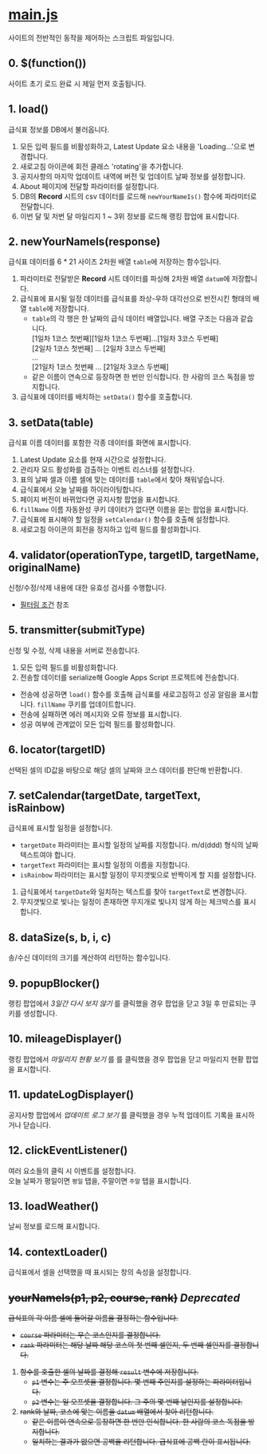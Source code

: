 [main.js](https://github.com/luftaquila/ajoumeow/blob/master/Resources/main.js)
=============
사이트의 전반적인 동작을 제어하는 스크립트 파일입니다.

## 0. $(function())
사이트 초기 로드 완료 시 제일 먼저 호출됩니다.
## 1. load()
급식표 정보를 DB에서 불러옵니다.
1. 모든 입력 필드를 비활성화하고, Latest Update 요소 내용을 'Loading...'으로 변경합니다.
1. 새로고침 아이콘에 회전 클래스 'rotating'을 추가합니다.
1. 공지사항의 마지막 업데이트 내역에 버전 및 업데이트 날짜 정보를 설정합니다.
1. About 페이지에 전달할 파라미터를 설정합니다.
1. DB의 **Record** 시트의 csv 데이터를 로드해 `newYourNameIs()` 함수에 파라미터로 전달합니다.
1. 이번 달 및 저번 달 마일리지 1 ~ 3위 정보를 로드해 랭킹 팝업에 표시합니다.

## 2. newYourNameIs(response)
급식표 데이터를 6 * 21 사이즈 2차원 배열 `table`에 저장하는 함수입니다.
1. 파라미터로 전달받은 **Record** 시트 데이터를 파싱해 2차원 배열 `datum`에 저장합니다.
1. 급식표에 표시될 일정 데이터를 급식표를 좌상-우하 대각선으로 반전시킨 형태의 배열 `table`에 저장합니다.
    * `table`의 각 행은 한 날짜의 급식 데이터 배열입니다. 배열 구조는 다음과 같습니다.  
    [1일차 1코스 첫번째][1일차 1코스 두번째]...[1일차 3코스 두번째]  
    [2일차 1코스 첫번째]          ...         [2일차 3코스 두번째]  
    ...  
    [21일차 1코스 첫번째          ...         [21일차 3코스 두번째]  
    * 같은 이름이 연속으로 등장하면 한 번만 인식합니다. 한 사람의 코스 독점을 방지합니다.
1. 급식표에 데이터를 배치하는 `setData()` 함수를 호출합니다.

## 3. setData(table)
급식표 이름 데이터를 포함한 각종 데이터를 화면에 표시합니다.
1. Latest Update 요소를 현재 시간으로 설정합니다.
1. 관리자 모드 활성화를 검출하는 이벤트 리스너를 설정합니다.
1. 표의 날짜 셀과 이름 셀에 맞는 데이터를 `table`에서 찾아 채워넣습니다.
1. 급식표에서 오늘 날짜를 하이라이팅합니다.
1. 페이지 버전이 바뀌었다면 공지사항 팝업을 표시합니다.
1. `fillName` 이름 자동완성 쿠키 데이터가 없다면 이름을 묻는 팝업을 표시합니다.
1. 급식표에 표시해야 할 일정을 `setCalendar()` 함수를 호출해 설정합니다.
1. 새로고침 아이콘의 회전을 정지하고 입력 필드를 활성화합니다.

## 4. validator(operationType, targetID, targetName, originalName)
신청/수정/삭제 내용에 대한 유효성 검사를 수행합니다.
* [필터링 조건](https://github.com/luftaquila/ajoumeow#-%EC%9E%85%EB%A0%A5-%ED%95%84%ED%84%B0%EB%A7%81-%EC%A1%B0%EA%B1%B4) 참조

## 5. transmitter(submitType)
신청 및 수정, 삭제 내용을 서버로 전송합니다.
1. 모든 입력 필드를 비활성화합니다.
1. 전송할 데이터를 serialize해 Google Apps Script 프로젝트에 전송합니다.
* 전송에 성공하면 `load()` 함수를 호출해 급식표를 새로고침하고 성공 알림을 표시합니다. `fillName` 쿠키를 업데이트합니다.
* 전송에 실패하면 에러 메시지와 오류 정보를 표시합니다.
* 성공 여부에 관계없이 모든 입력 필드를 활성화합니다.

## 6. locator(targetID)
선택된 셀의 ID값을 바탕으로 해당 셀의 날짜와 코스 데이터를 판단해 반환합니다.

## 7. setCalendar(targetDate, targetText, isRainbow)
급식표에 표시할 일정을 설정합니다.
* `targetDate` 파라미터는 표시할 일정의 날짜를 지정합니다. m/d(ddd) 형식의 날짜 텍스트여야 합니다.
* `targetText` 파라미터는 표시할 일정의 이름을 지정합니다.
* `isRainbow` 파라미터는 표시할 일정이 무지갯빛으로 반짝이게 할 지를 설정합니다.
1. 급식표에서 `targetDate`와 일치하는 텍스트를 찾아 `targetText`로 변경합니다.
1. 무지갯빛으로 빛나는 일정이 존재하면 무지개로 빛나지 않게 하는 체크박스를 표시합니다.

## 8. dataSize(s, b, i, c)
송/수신 데이터의 크기를 계산하여 리턴하는 함수입니다.

## 9. popupBlocker()
랭킹 팝업에서 *3일간 다시 보지 않기* 를 클릭했을 경우 팝업을 닫고 3일 후 만료되는 쿠키를 생성합니다.

## 10. mileageDisplayer()
랭킹 팝업에서 *마일리지 현황 보기* 를 를 클릭했을 경우 팝업을 닫고 마일리지 현황 팝업을 표시합니다.

## 11. updateLogDisplayer()
공지사항 팝업에서 *업데이트 로그 보기* 를 클릭했을 경우 누적 업데이트 기록을 표시하거나 닫습니다.

## 12. clickEventListener()
여러 요소들의 클릭 시 이벤트를 설정합니다.  
오늘 날짜가 평일이면 `평일` 탭을, 주말이면 `주말` 탭을  표시합니다.

## 13. loadWeather()
날씨 정보를 로드해 표시합니다.

## 14. contextLoader()
급식표에서 셀을 선택했을 때 표시되는 창의 속성을 설정합니다.

## ~~yourNameIs(p1, p2, course, rank)~~ *Deprecated*
~~급식표의 각 이름 셀에 들어갈 이름을 결정하는 함수입니다.~~  
* ~~`course` 파라미터는 무슨 코스인지를 결정합니다.~~
* ~~`rank` 파라미터는 해당 날짜 해당 코스의 첫 번째 셀인지, 두 번째 셀인지를 결정합니다.~~  

1. ~~함수를 호출한 셀의 날짜를 결정해 `result` 변수에 저장합니다.~~
    * ~~`p1` 변수는 주 오프셋을 결정합니다. 몇 번째 주인지를 설정하는 파라미터입니다.~~
    * ~~`p2` 변수는 일 오프셋을 결정합니다. 그 주의 몇 번째 날인지를 설정합니다.~~
1. ~~rank와 날짜, 코스에 맞는 이름을 `datum` 배열에서 찾아 리턴합니다.~~
    * ~~같은 이름이 연속으로 등장하면 한 번만 인식합니다. 한 사람의 코스 독점을 방지합니다.~~
    * ~~일치하는 결과가 없으면 공백을 리턴합니다. 급식표에 공백 란이 표시됩니다.~~
